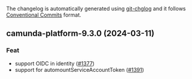 The changelog is automatically generated using [git-chglog](https://github.com/git-chglog/git-chglog)
and it follows [Conventional Commits](https://www.conventionalcommits.org/en/v1.0.0/) format.


<a name="camunda-platform-9.3.0"></a>
## camunda-platform-9.3.0 (2024-03-11)

### Feat

* support OIDC in identity ([#1377](https://github.com/camunda/camunda-platform-helm/issues/1377))
* support for automountServiceAccountToken ([#1391](https://github.com/camunda/camunda-platform-helm/issues/1391))
